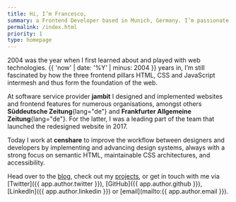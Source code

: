 ```yaml
---
title: Hi, I’m Francesco,
summary: a Frontend Developer based in Munich, Germany. I’m passionate about the web and its technologies, but what I love most is to build experiences for people on the web that are responsive, fast, and accessible.
permalink: /index.html
priority: 1
type: homepage
---
```

2004 was the year when I first learned about and played with web technologies. {{ 'now' | date: '%Y' | minus: 2004 }} years in, I’m still fascinated by how the three frontend pillars HTML, CSS and JavaScript intermesh and thus form the foundation of the web.

At software service provider **jambit** I designed and implemented websites and frontend features for numerous organisations, amongst others **Süddeutsche Zeitung**{lang="de"} and **Frankfurter Allgemeine Zeitung**{lang="de"}. For the latter, I was a leading part of the team that launched the redesigned website in 2017.

Today I work at **censhare** to improve the workflow between designers and developers by implementing and advancing design systems, always with a strong focus on semantic HTML, maintainable CSS architectures, and accessibility.

Head over to the [blog](/blog/), check out my [projects](/projects/), or get in touch with me via [Twitter]({{ app.author.twitter }}), [GitHub]({{ app.author.github }}), [LinkedIn]({{ app.author.linkedin }}) or [email](mailto:{{ app.author.email }}).
